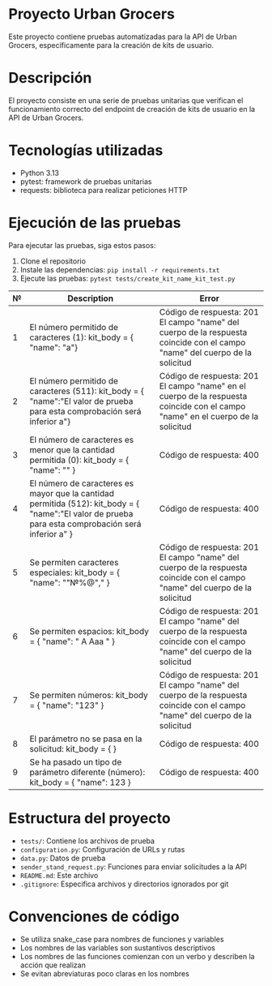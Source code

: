 # Proyecto Urban Grocers 

Este proyecto contiene pruebas automatizadas para la API de Urban Grocers, específicamente para la creación de kits de usuario.

# Descripción

El proyecto consiste en una serie de pruebas unitarias que verifican el funcionamiento correcto del endpoint de creación de kits de usuario en la API de Urban Grocers.

# Tecnologías utilizadas

- Python 3.13
- pytest: framework de pruebas unitarias
- requests: biblioteca para realizar peticiones HTTP

# Ejecución de las pruebas

Para ejecutar las pruebas, siga estos pasos:

1. Clone el repositorio
2. Instale las dependencias: `pip install -r requirements.txt`
3. Ejecute las pruebas: `pytest tests/create_kit_name_kit_test.py`
 
| № | Description | Error |
|---|-------------|-------|
| 1 | El número permitido de caracteres (1): kit_body = { "name": "a"} | Código de respuesta: 201 El campo "name" del cuerpo de la respuesta coincide con el campo "name" del cuerpo de la solicitud |
| 2 | El número permitido de caracteres (511): kit_body = { "name":"El valor de prueba para esta comprobación será inferior a"} | Código de respuesta: 201 El campo "name" en el cuerpo de la respuesta coincide con el campo "name" en el cuerpo de la solicitud |
| 3 | El número de caracteres es menor que la cantidad permitida (0): kit_body = { "name": "" } | Código de respuesta: 400 |
| 4 | El número de caracteres es mayor que la cantidad permitida (512): kit_body = { "name":"El valor de prueba para esta comprobación será inferior a" } | Código de respuesta: 400 |
| 5 | Se permiten caracteres especiales: kit_body = { "name": ""№%@"," } | Código de respuesta: 201 El campo "name" del cuerpo de la respuesta coincide con el campo "name" del cuerpo de la solicitud |
| 6 | Se permiten espacios: kit_body = { "name": " A Aaa " } | Código de respuesta: 201 El campo "name" del cuerpo de la respuesta coincide con el campo "name" del cuerpo de la solicitud |
| 7 | Se permiten números: kit_body = { "name": "123" } | Código de respuesta: 201 El campo "name" del cuerpo de la respuesta coincide con el campo "name" del cuerpo de la solicitud |
| 8 | El parámetro no se pasa en la solicitud: kit_body = { } | Código de respuesta: 400 |
| 9 | Se ha pasado un tipo de parámetro diferente (número): kit_body = { "name": 123 } | Código de respuesta: 400 |

# Estructura del proyecto

- `tests/`: Contiene los archivos de prueba
- `configuration.py`: Configuración de URLs y rutas
- `data.py`: Datos de prueba
- `sender_stand_request.py`: Funciones para enviar solicitudes a la API
- `README.md`: Este archivo
- `.gitignore`: Especifica archivos y directorios ignorados por git

# Convenciones de código

- Se utiliza snake_case para nombres de funciones y variables
- Los nombres de las variables son sustantivos descriptivos
- Los nombres de las funciones comienzan con un verbo y describen la acción que realizan
- Se evitan abreviaturas poco claras en los nombres